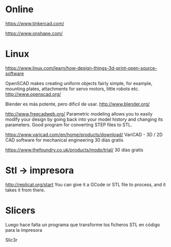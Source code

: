 # Online
https://www.tinkercad.com/

https://www.onshape.com/


# Linux
https://www.linux.com/learn/how-design-things-3d-print-open-source-software

OpenSCAD makes creating uniform objects fairly simple, for example, mounting plates, attachments for servo motors, little robots etc.
http://www.openscad.org/

Blender es más potente, pero dificil de usar.
http://www.blender.org/

http://www.freecadweb.org/
Parametric modeling allows you to easily modify your design by going back into your model history and changing its parameters. Good program for converting STEP files to STL.

https://www.varicad.com/en/home/products/download/
VariCAD - 3D / 2D CAD software for mechanical engineering
30 días gratis

https://www.thefoundry.co.uk/products/modo/trial/
30 días gratis


# Stl -> impresora
http://replicat.org/start
 You can give it a GCode or STL file to process, and it takes it from there.

# Slicers
Luego hace falta un programa que transforme los ficheros STL en código para la impresora

Slic3r
